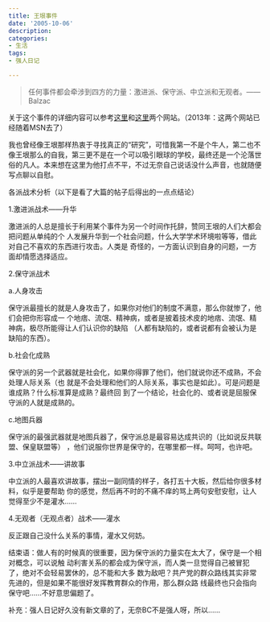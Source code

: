 ```yaml
---
title: 王垠事件
date: '2005-10-06'
description:
categories:
- 生活
tags:
- 强人日记

---
```


> 任何事件都会牵涉到四方的力量：激进派、保守派、中立派和无观者。—— Balzac
 
关于这个事件的详细内容可以参考[这里](http://spaces.msn.com/members/shredderyin/)和[这里](http://spaces.msn.com/members/lametropolitan/)两个网站。（2013年：这两个网站已经随着MSN去了）

我也曾经像王垠那样热衷于寻找真正的“研究”，可惜我第一不是个牛人，第二也不像王垠那么的自我，第三更不是在一个可以吸引眼球的学校，最终还是一个沦落世俗的凡人。本来想在这里为他打点不平，不过无奈自己说话没什么声音，也就随便写点聊以自慰。
 
各派战术分析（以下是看了大篇的帖子后得出的一点点结论）

1.激进派战术——升华

激进派的人总是擅长于利用某个事件为另一个时间作托辞，赞同王垠的人们大都会把问题从单纯的个
人发展升华到一个社会问题，什么大学学术环境啦等等，借此对自己不喜欢的东西进行攻击。人类是
奇怪的，一方面认识到自身的问题，一方面却情愿选择适应。

2.保守派战术

a.人身攻击

保守派最擅长的就是人身攻击了，如果你对他们的制度不满意，那么你就惨了，他们会把你形容成一
个地痞、流氓、精神病，或者是披着技术皮的地痞、流氓、精神病，极尽所能得让人们认识你的缺陷
（人都有缺陷的，或者说都有会被认为是缺陷的东西）。

b.社会化成熟

保守派的另一个武器就是社会化，如果你得罪了他们，他们就说你还不成熟，不会处理人际关系（也
就是不会处理和他们的人际关系，事实也是如此）。可是问题是谁成熟？什么标准算是成熟？最终回
到了一个结论，社会化的、或者说是屈服保守派的人就是成熟的。

c.地图兵器

保守派的最强武器就是地图兵器了，保守派总是最容易达成共识的（比如说反共联盟、保皇联盟等）
，他们说服你世界是保守的，在哪里都一样。呵呵，也许吧。

3.中立派战术——讲故事

中立派的人最喜欢讲故事，摆出一副同情的样子，各打五十大板，然后给你很多材料，似乎是要帮助
你的感觉，然后再不时的不痛不痒的骂上两句安慰安慰，让人觉得至少不是灌水……

4.无观者（无观点者）战术——灌水

反正跟自己没什么关系的事情，灌水又何妨。
 
结束语：做人有的时候真的很重要，因为保守派的力量实在太大了，保守是一个相对概念，可以说触
动利害关系的都会成为保守派，而人类一旦觉得自己被冒犯了，绝对不会轻易罢休的，总不能和大多
数为敌吧？共产党的群众路线其实非常先进的，但是如果不能很好发挥教育群众的作用，那么群众路
线最终也只会指向保守吧……不好意思偏题了。
 
补充：强人日记好久没有新文章的了，无奈BC不是强人呀，所以……
